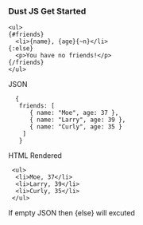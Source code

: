 ### Dust JS Get Started 

```
<ul>
{#friends}
  <li>{name}, {age}{~n}</li>
{:else}
  <p>You have no friends!</p>
{/friends}
</ul>

```

JSON

```
  {
   friends: [
      { name: "Moe", age: 37 },
      { name: "Larry", age: 39 },
      { name: "Curly", age: 35 }
    ]
   }
```

HTML Rendered 

```
 <ul>
  <li>Moe, 37</li>
  <li>Larry, 39</li>
  <li>Curly, 35</li>
 </ul>
```

If empty JSON then {else} will excuted


